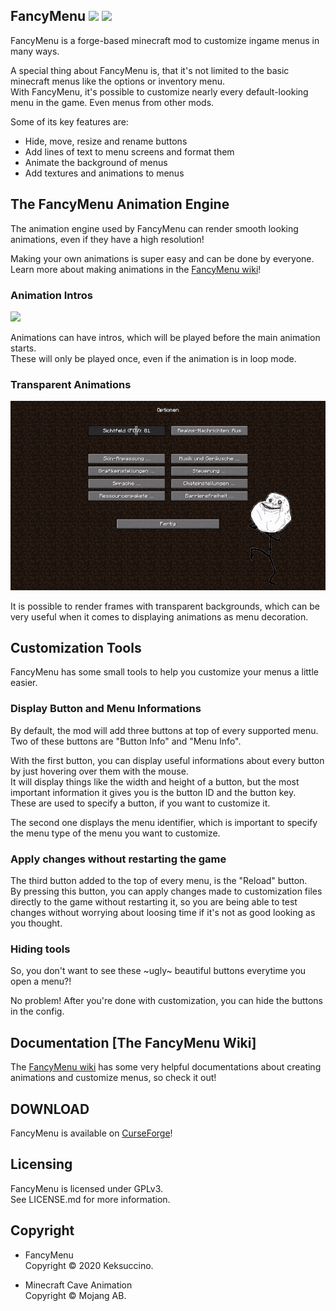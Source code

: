 ## FancyMenu   [![](https://img.shields.io/badge/supports-MC%201.15%20%7C%20MC%201.14%20%7C%20MC%201.13%20%7C%20MC%201.12-orange)](https://www.curseforge.com/minecraft/mc-mods/fancymenu) [![](https://img.shields.io/badge/download-CurseForge-blueviolet)](https://www.curseforge.com/minecraft/mc-mods/fancymenu)

FancyMenu is a forge-based minecraft mod to customize ingame menus in many ways.

A special thing about FancyMenu is, that it's not limited to the basic minecraft menus like the options or inventory menu.<br>
With FancyMenu, it's possible to customize nearly every default-looking menu in the game. Even menus from other mods.

Some of its key features are:<br>
- Hide, move, resize and rename buttons<br>
- Add lines of text to menu screens and format them<br>
- Animate the background of menus<br>
- Add textures and animations to menus<br>

## The FancyMenu Animation Engine

The animation engine used by FancyMenu can render smooth looking animations, even if they have a high resolution!

Making your own animations is super easy and can be done by everyone.<br>
Learn more about making animations in the [FancyMenu wiki](https://github.com/Keksuccino/FancyMenu/wiki/Animations)!

### Animation Intros

![](preview/main.gif)

Animations can have intros, which will be played before the main animation starts.<br>
These will only be played once, even if the animation is in loop mode.

### Transparent Animations

![](preview/options.gif)

It is possible to render frames with transparent backgrounds, which can be very useful when it comes to displaying animations as menu decoration.

## Customization Tools

FancyMenu has some small tools to help you customize your menus a little easier.

### Display Button and Menu Informations

By default, the mod will add three buttons at top of every supported menu.<br>
Two of these buttons are "Button Info" and "Menu Info".

With the first button, you can display useful informations about every button by just hovering over them with the mouse.<br>
It will display things like the width and height of a button, but the most important information it gives you is the button ID and the button key.<br>
These are used to specify a button, if you want to customize it.

The second one displays the menu identifier, which is important to specify the menu type of the menu you want to customize.

### Apply changes without restarting the game

The third button added to the top of every menu, is the "Reload" button.<br>
By pressing this button, you can apply changes made to customization files directly to the game without restarting it, so you are being able to test changes without worrying about loosing time if it's not as good looking as you thought.

### Hiding tools

So, you don't want to see these ~ugly~ beautiful buttons everytime you open a menu?!

No problem! After you're done with customization, you can hide the buttons in the config.

## Documentation [The FancyMenu Wiki]

The [FancyMenu wiki](https://github.com/Keksuccino/FancyMenu/wiki) has some very helpful documentations about creating animations and customize menus, so check it out!

## DOWNLOAD

FancyMenu is available on [CurseForge](https://www.curseforge.com/minecraft/mc-mods/fancymenu)!

## Licensing

FancyMenu is licensed under GPLv3.<br>
See LICENSE.md for more information.

## Copyright

- FancyMenu<br>
Copyright © 2020 Keksuccino.

- Minecraft Cave Animation<br>
Copyright © Mojang AB.
